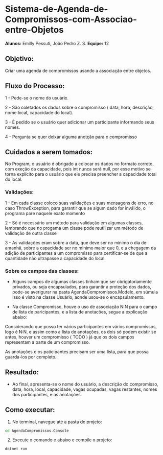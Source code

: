 # Sistema-de-Agenda-de-Compromissos-com-Associao-entre-Objetos

**Alunos:** Emilly Pessuti, João Pedro Z. S.
**Equipe:** 12

## Objetivo:

Criar uma agenda de compromissos usando a associação entre objetos.

## Fluxo do Processo:

1 - Pede-se o nome do usuário.

2 - São coletados os dados sobre o compromisso ( data, hora, descrição, nome local, capacidade do local).

3 - É pedido se o usuário quer adicionar um participante informando seus nomes.

4 - Pergunta se quer deixar alguma anotção para o compromisso

## Cuidados a serem tomados:

No Program, o usuário é obrigado a colocar os dados no formato correto, com exeção da capacidade, pois int nunca será null, por esse motivo se torna explícito para o usuário que ele precisa preencher a capacidade total do local.

### Validações:

1 - Em cada classe coloco suas validações e suas mensagens de erro, no caso ThrowException, para garantir que se algum dado for inválido, o programa pare naquele exato momento

2 - Só é necessário um método para validação em algumas classes, lembrando que no progama um classe pode reutilizar um método de validação de outra classe

3 - As validações eram sobre a data, que deve ser no mínimo o dia de amanhã, sobre a capacidade ser no minimo maior que 0, e a chegagem da adição de participantes a um compromisso para certificar-se de que a quantidade não ultrapasse a capacidade do local.

### Sobre os campos das classes:

- Alguns campos de algumas classes tinham que ser obrigatoriamente privados, ou seja encapsulados, para garantir a proteção dos dados, pode-se averigurar na pasta AgendaCompromissos.Modelo, em súmula isso é visto na classe Usuário, aonde usou-se o encapsulamento.

- Na classe Compromisso, houve o uso de associação N:N para o campo de lista de paricipantes, e a lista de anotacões, segue a explicação abaixo:

Considerando que posso ter vários participantes em vários compromissos, logo é N:N, e assim como a lista de anotações, os dois só podem existir se antes, houver um compromisso ( TODO ) já que os dois campos  representam a parte de um compromisso.

As anotações e os paticipantes precisam ser uma lista, para que possa guarda-los por completo.

## Resultado:

 - Ao final, apresenta-se o nome do usuário, a descrição do compromisso, data, hora, local, capacidade, vagas ocupadas, vagas restantes, nomes dos participantes, e as anotações.

## Como executar:

1. No terminal, navegue até a pasta do projeto:
```bash
cd AgendaCompromissos.Console
```
2. Execute o comando e abaixo e compile o projeto:
```bash
dotnet run
```